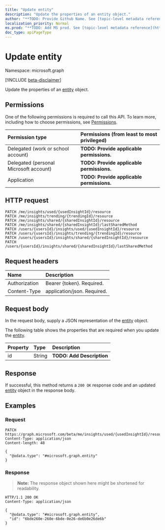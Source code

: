 ```yaml
---
title: "Update entity"
description: "Update the properties of an entity object."
author: "**TODO: Provide Github Name. See [topic-level metadata reference](https://msgo.azurewebsites.net/add/document/guidelines/metadata.html#topic-level-metadata)**"
localization_priority: Normal
ms.prod: "**TODO: Add MS prod. See [topic-level metadata reference](https://msgo.azurewebsites.net/add/document/guidelines/metadata.html#topic-level-metadata)**"
doc_type: apiPageType
---
```


# Update entity
Namespace: microsoft.graph

[!INCLUDE [beta-disclaimer](../../includes/beta-disclaimer.md)]

Update the properties of an [entity](../resources/entity.md) object.

## Permissions
One of the following permissions is required to call this API. To learn more, including how to choose permissions, see [Permissions](/graph/permissions-reference).

|Permission type|Permissions (from least to most privileged)|
|:---|:---|
|Delegated (work or school account)|**TODO: Provide applicable permissions.**|
|Delegated (personal Microsoft account)|**TODO: Provide applicable permissions.**|
|Application|**TODO: Provide applicable permissions.**|

## HTTP request

<!-- {
  "blockType": "ignored"
}
-->
``` http
PATCH /me/insights/used/{usedInsightId}/resource
PATCH /me/insights/trending/{trendingId}/resource
PATCH /me/insights/shared/{sharedInsightId}/resource
PATCH /me/insights/shared/{sharedInsightId}/lastSharedMethod
PATCH /users/{usersId}/insights/used/{usedInsightId}/resource
PATCH /users/{usersId}/insights/trending/{trendingId}/resource
PATCH /users/{usersId}/insights/shared/{sharedInsightId}/resource
PATCH /users/{usersId}/insights/shared/{sharedInsightId}/lastSharedMethod
```

## Request headers
|Name|Description|
|:---|:---|
|Authorization|Bearer {token}. Required.|
|Content-Type|application/json. Required.|

## Request body
In the request body, supply a JSON representation of the [entity](../resources/entity.md) object.

The following table shows the properties that are required when you update the [entity](../resources/entity.md).

|Property|Type|Description|
|:---|:---|:---|
|id|String|**TODO: Add Description**|



## Response

If successful, this method returns a `200 OK` response code and an updated [entity](../resources/entity.md) object in the response body.

## Examples

### Request
<!-- {
  "blockType": "request",
  "name": "update_entity"
}
-->
``` http
PATCH https://graph.microsoft.com/beta/me/insights/used/{usedInsightId}/resource
Content-Type: application/json
Content-length: 48

{
  "@odata.type": "#microsoft.graph.entity"
}
```


### Response
>**Note:** The response object shown here might be shortened for readability.
<!-- {
  "blockType": "response",
  "truncated": true
}
-->
``` http
HTTP/1.1 200 OK
Content-Type: application/json

{
  "@odata.type": "#microsoft.graph.entity",
  "id": "6bde260e-260e-6bde-0e26-de6b0e26de6b"
}
```

